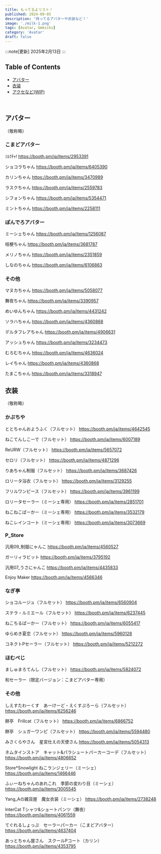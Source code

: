```yaml
---
title: もってるよリスト！
published: 2024-09-05
description: '持ってるアバターや衣装など！'
image: './milk-1.png'
tags: [Avatar, Gmmicks]
category: 'Avatar'
draft: false
---
```

:::note[更新]
2025年2月13日
:::

## Table of Contents

- [アバター](#アバター)
- [衣装](#衣装)
- [アクセなど(WIP)](#アクセ)
<br>

## アバター

（敬称略）

### こまどアバター

ﾐﾙｸﾁｬ!
https://booth.pm/ja/items/2953391

ショコラちゃん
https://booth.pm/ja/items/6405390

カリンちゃん
https://booth.pm/ja/items/3470989

ラスクちゃん
https://booth.pm/ja/items/2559783

シフォンちゃん
https://booth.pm/ja/items/5354471

ミントちゃん
https://booth.pm/ja/items/2258111

### ぽんでろアバター

ミーシェちゃん
https://booth.pm/ja/items/1256087

桔梗ちゃん
https://booth.pm/ja/items/3681787

メリノちゃん
https://booth.pm/ja/items/2351859

しなのちゃん
https://booth.pm/ja/items/6106863

### その他

マヌカちゃん
https://booth.pm/ja/items/5058077

舞夜ちゃん
https://booth.pm/ja/items/3390957

めいゆんちゃん
https://booth.pm/ja/items/4431242

ソラハちゃん
https://booth.pm/ja/items/4360868

デルタフレアちゃん
https://booth.pm/ja/items/4906631

アッシュちゃん
https://booth.pm/ja/items/3234473

むろむちゃん
https://booth.pm/ja/items/4636024

レイちゃん
https://booth.pm/ja/items/4360868

たまこちゃん
https://booth.pm/ja/items/3318947

## 衣装

（敬称略）

### かぷちや

ととちゃんおようふく（フルセット）
https://booth.pm/ja/items/4642545

ねこてんしこーで（フルセット）
https://booth.pm/ja/items/6007189

ReURW（フルセット）
https://booth.pm/ja/items/5657072

セロリ（フルセット）
https://booth.pm/ja/items/4871296

りあちゃん制服（フルセット）
https://booth.pm/ja/items/3687426

ロリータ浴衣（フルセット）
https://booth.pm/ja/items/3129255

フリルワンピース（フルセット）
https://booth.pm/ja/items/3961199

ロリータセーラー（ミーシェ専用）
https://booth.pm/ja/items/2851701

ねこねこぱーかー（ミーシェ専用）
https://booth.pm/ja/items/3532179

ねこレインコート（ミーシェ専用）
https://booth.pm/ja/items/3073669

### P_Store

汎用09_制服にゃんこ
https://booth.pm/ja/items/4560527

ガーリィラビット
https://booth.pm/ja/items/3795192

汎用07_うさにゃんこ
https://booth.pm/ja/items/4435833

Enjoy Maker
https://booth.pm/ja/items/4566346

### なぎ亭

ショコルージュ（フルセット）
https://booth.pm/ja/items/6560904

ステラ・ルミエール（フルセット）
https://booth.pm/ja/items/6237445

ねこちるぱーかー（フルセット）
https://booth.pm/ja/items/6055417

ゆらめき夏恋（フルセット）
https://booth.pm/ja/items/5960128

コネクトPセーラー（フルセット）
https://booth.pm/ja/items/5212272

### ほむぺじ

ましゅまろてんし（フルセット）
https://booth.pm/ja/items/5824072

和セーラー（限定バージョン：こまどアバター専用）

### その他

しえすたわーくす　あーけーど・えくすぷろーら（フルセット）
https://booth.pm/ja/items/6256246

餅亭　Frillcat（フルセット）
https://booth.pm/ja/items/6866752

餅亭　シュガーワンピ（フルセット）
https://booth.pm/ja/items/5594480

みさくらやさん　星宮仕えの天使さん
https://booth.pm/ja/items/5054313

ネムタインストア　キャット&パラシュートパーカーコーデ（フルセット）
https://booth.pm/ja/items/4806652

Store*Snowlight ねこランジェリー（ミーシェ）
https://booth.pm/ja/items/1466446

ふぃーねちゃんのあれこれ　季節の変わり目（ミーシェ）
https://booth.pm/ja/items/3005545

Yang_Aの雑貨屋　魔女衣装（ミーシェ）
https://booth.pm/ja/items/2738248

InterCat Tシャツ&ショートパンツ（舞夜）
https://booth.pm/ja/items/4061559

てぐれるしょっぷ　セーラーパーカー（こまどアバター）
https://booth.pm/ja/items/4637404

あっとちゃん屋さん　スクールPコート（カリン）
https://booth.pm/ja/items/4353795